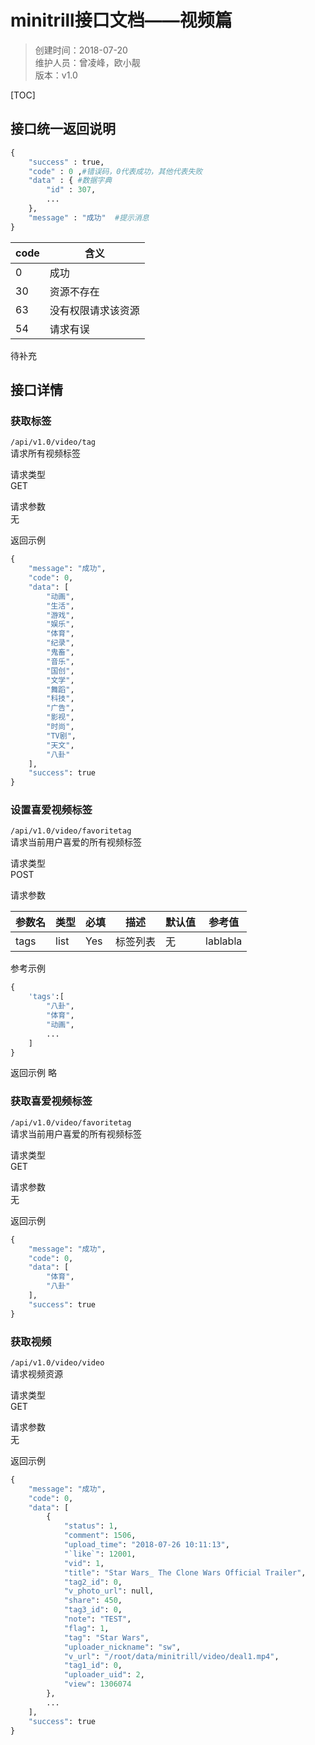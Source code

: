 # minitrill接口文档——视频篇


>创建时间：2018-07-20  
维护人员：曾凌峰，欧小靓  
版本：v1.0  

[TOC]

## 接口统一返回说明

```python
{
    "success" : true,
    "code" : 0 ,#错误码，0代表成功，其他代表失败
    "data" : { #数据字典
        "id" : 307,
        ...
    },
    "message" : "成功"  #提示消息
}
```


|code| 含义|
|----|-----|
|0   | 成功 |
|30  | 资源不存在|
|63  |没有权限请求该资源|
|54  |请求有误|  

待补充

## 接口详情

### 获取标签

``/api/v1.0/video/tag``  
请求所有视频标签

请求类型  
GET

请求参数  
无

返回示例

```python
{
    "message": "成功",
    "code": 0,
    "data": [
        "动画",
        "生活",
        "游戏",
        "娱乐",
        "体育",
        "纪录",
        "鬼畜",
        "音乐",
        "国创",
        "文学",
        "舞蹈",
        "科技",
        "广告",
        "影视",
        "时尚",
        "TV剧",
        "天文",
        "八卦"
    ],
    "success": true
}
```

### 设置喜爱视频标签

``/api/v1.0/video/favoritetag``  
请求当前用户喜爱的所有视频标签

请求类型  
POST

请求参数  

|参数名|类型|必填|描述|默认值|参考值|  
|-----|----|----|----|---|----|  
|tags|list|Yes|标签列表|无|lablabla|

参考示例

```python
{
    'tags':[
        "八卦",
        "体育",
        "动画",
        ...
    ]
}
```

返回示例
略


### 获取喜爱视频标签

``/api/v1.0/video/favoritetag``  
请求当前用户喜爱的所有视频标签

请求类型  
GET

请求参数  
无

返回示例

```python
{
    "message": "成功",
    "code": 0,
    "data": [
        "体育",
        "八卦"
    ],
    "success": true
}
```

### 获取视频

``/api/v1.0/video/video``  
请求视频资源

请求类型  
GET

请求参数  
无

返回示例

```python
{
    "message": "成功",
    "code": 0,
    "data": [
        {
            "status": 1,
            "comment": 1506,
            "upload_time": "2018-07-26 10:11:13",
            "`like`": 12001,
            "vid": 1,
            "title": "Star Wars_ The Clone Wars Official Trailer",
            "tag2_id": 0,
            "v_photo_url": null,
            "share": 450,
            "tag3_id": 0,
            "note": "TEST",
            "flag": 1,
            "tag": "Star Wars",
            "uploader_nickname": "sw",
            "v_url": "/root/data/minitrill/video/deal1.mp4",
            "tag1_id": 0,
            "uploader_uid": 2,
            "view": 1306074
        },
        ...
    ],
    "success": true
}
```